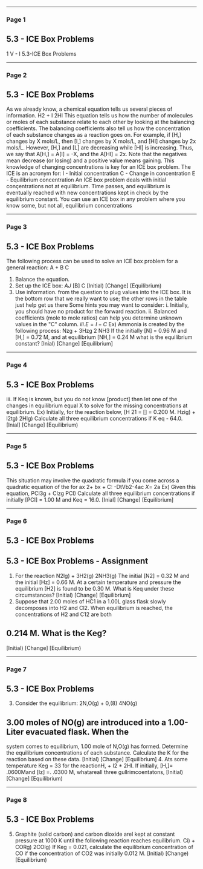 

---

### Page 1

## 5.3 - ICE Box Problems
1
V -
I
5.3-ICE Box Problems


---

### Page 2

## 5.3 - ICE Box Problems
As we already know, a chemical equation tells us several pieces of
information.
H2 + I  2HI
This equation tells us how the number of molecules or moles of each
substance relate to each other by looking at the balancing coefficients.
The balancing coefficients also tell us how the concentration of each
substance changes as a reaction goes on.
For example, if [H,] changes by X mols/L, then [I,] changes by X mols/L,
and [HI] changes by 2x mols/L.
However, [H,] and [L] are decreasing while [HI] is increasing. Thus, we
say that A[H,] = A[I] = -X, and the A[HI] = 2x.
Note that the negatives mean decrease (or losing) and a positive value
means gaining.
This knowledge of changing concentrations is key for an ICE box
problem. The ICE is an acronym for:
I - Initial concentration
C - Change in concentration
E - Equilibrium concentration
An ICE box problem deals with initial conçentrations not at equilibrium.
Time passes, and equilibrium is eventually reached with new
concentrations kept in check by the equilibrium constant.
You can use an ICE box in any problem where you know some, but not all,
equilibrium concentrations


---

### Page 3

## 5.3 - ICE Box Problems
The following process can be used to solve an ICE box problem for a
general reaction: A + B  C
1. Balance the equation.
2. Set up the ICE box:
$AJ$
[B]
C
[Initial)
[Change]
[Equilibrium)
3. Use information. from the question to plug values into the ICE box.
It is the bottom row that we really want to use; the other rows in the
table just help get us there
Some hints you may want to consider:
i. Initially, you should have no product for the forward reaction.
ii. Balanced coefficients (mole to mole ratios) can help you
determine unknown values in the "C" column.
$iii. E=I-C$
Ex) Ammonia is created by the following process:
Nzg + 3Hzg  2 NH3
If the initially [N] = 0.96 M and [H,] = 0.72 M, and at equilibrium
[NH,] = 0.24 M what is the equilibrium constant?
[Inial)
[Change]
[Equilibrium]


---

### Page 4

## 5.3 - ICE Box Problems
iii. If Keq is known, but you do not know [product] then let one of the
changes in equilibrium equal X to solve for the missing
concentrations at equilibrium.
Ex) Initially, for the reaction below, [H 21 = [] = 0.200 M.
Hzig) + l2tg)  2HIg)
Calculate all three equilibrium concentrations if K eq - 64.0.
[Inial]
[Change]
[Equilibrium)


---

### Page 5

## 5.3 - ICE Box Problems
This situation may involve the quadratic formula if you come across a
quadratic equation of the for ax 2+ bx + C:
-DtVb2-4ac
$X =$
2a
Ex) Given this equation,
PCI3g + Clzg  PCI)
Calculate all three equilibrium concentrations if initially
[PCI] = 1.00 M and Keq = 16.0.
[Inial]
[Change]
[Equilibrium]


---

### Page 6

## 5.3 - ICE Box Problems
## 5.3 - ICE Box Problems - Assignment
1. For the reaction
N2lg) + 3H2(g)  2NH3(g)
The initial [N2] = 0.32 M and the initial [Hz] = 0.66 M. At a certain temperature
and pressure the equilibrium [H2] is found to be 0.30 M. What is Keq under these
circumstances?
[Initial)
[Change]
[Equilibrium]
2. Suppose that 2.00 moles of HC1 in a 1.00L glass flask slowly decomposes into H2
and Cl2. When equilibrium is reached, the concentrations of H2 and C12 are both
## 0.214 M. What is the Keg?
[Initial)
[Change]
[Equilibrium)


---

### Page 7

## 5.3 - ICE Box Problems
3. Consider the equilibrium: 2N,O(g) + 0,(8)  4NO(g)
## 3.00 moles of NO(g) are introduced into a 1.00-Liter evacuated flask. When the
system comes to equilibrium, 1.00 mole of N,O(g) has formed. Determine the
equilibrium concentrations of each substance. Calculate the K for the reaction
based on these data.
[Initial)
[Change]
[Equilibrium]
4. Ats some temperature Keg = 33 for the reactionH, + I2 * 2HI. If initially, [H,]=
.0600Mand [Iz] =. .0300 M, whatareall three gullrimcoentatons,
[Initial)
[Change]
[Equilibrium)


---

### Page 8

## 5.3 - ICE Box Problems
5. Graphite (solid carbon) and carbon dioxide arel kept at constant pressure at 1000
K until the following reaction reaches equilibrium.
Ci) + CORg)  2COlg)
If Keg = 0.021, calculate the equilibrium concentration of CO if the concentration
of CO2 was initially 0.012 M.
[Initial)
[Change)
[Equilibrium)